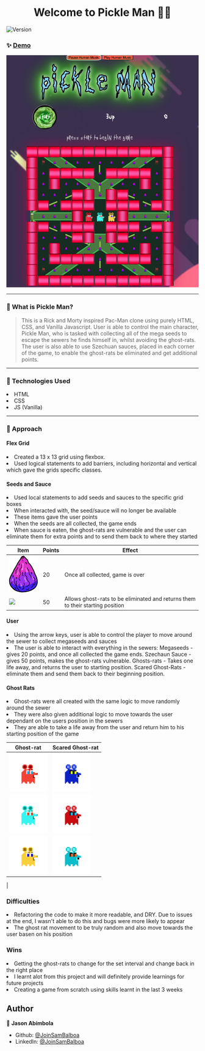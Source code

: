 <h1 align="center">Welcome to Pickle Man 🥒👨</h1>

<p>
  <img alt="Version" src="https://img.shields.io/badge/version-1.0-blue.svg?cacheSeconds=2592000" />
</p>

### ✨ [Demo](https://joinsambalboa.github.io/Project-One/)

<div align="center">
<img alt="opening screen" src="./Images/Screenshot 2021-10-15 at 10.29.06.png" />
</div>

<hr>

### 📙 What is Pickle Man?
> This is a Rick and Morty inspired Pac-Man clone using purely HTML, CSS, and Vanilla Javascript. User is able to control the main character, Pickle Man, who is tasked with collecting all of the mega seeds to escape the sewers he finds himself in, whilst avoiding the ghost-rats. The user is also able to use Szechuan sauces, placed in each corner of the game, to enable the ghost-rats be eliminated and get additional points.

<hr>

### 💾 Technologies Used
<li>HTML</li>
<li>CSS</li>
<li>JS (Vanilla)</li>

<hr>

### 🚀 Approach
<h4>Flex Grid</h4>
<li>Created a 13 x 13 grid using flexbox.</li>
<li>Used logical statements to add barriers, including horizontal and vertical which gave the grids specific classes.</li>


<h4>Seeds and Sauce</h4>
<li>Used local statements to add seeds and sauces to the specific grid boxes</li>
<li>When interacted with, the seed/sauce will no longer be available</li>
<li>These items gave the user points</li>
<li>When the seeds are all collected, the game ends</li>
<li>When sauce is eaten, the ghost-rats are vulnerable and the user can eliminate them for extra points and to send them back to where they started</li>

| Item | Points | Effect |
|--|--|--|
| <img src="./Images/Speed_Mega_Seed.png" width="100" /> | 20 | Once all collected, game is over |
| <img src="https://img1.picmix.com/output/stamp/normal/5/6/7/8/1898765_af7fc.png" width="100" /> | 50 | Allows ghost-rats to be eliminated and returns them to their starting position |

<h4>User</h4>
<li>Using the arrow keys, user is able to control the player to move around the sewer to collect megaseeds and sauces</li>
<li>The user is able to interact with everything in the sewers: Megaseeds - gives 20 points, and once all collected the game ends. Szechaun Sauce - gives 50 points, makes the ghost-rats vulnerable. Ghosts-rats - Takes one life away, and returns the user to starting position. Scared Ghost-Rats - eliminate them and send them back to their beginning position.

<h4>Ghost Rats</h4>
<li>Ghost-rats were all created with the same logic to move randomly around the sewer</li>
<li>They were also given additional logic to move towards the user dependant on the users position in the sewers</li>
<li>They are able to take a life away from the user and return him to his starting position of the game</li>

| Ghost-rat | Scared Ghost-rat |
|--|--|
| <img src="./Images/ezgif.com-gif-maker.gif" width="100" /> | <img src="./Images/redprey.gif" width="100" /> |
| <img src="./Images/blue.gif" width="100" /> | <img src="./Images/blueprey.gif" width="100" /> |
| <img src="./Images/yellow.gif" width="100" /> | <img src="./Images/yellowprey.gif" width="100" /> |
|


### Difficulties
<li>Refactoring the code to make it more readable, and DRY. Due to issues at the end, I wasn't able to do this and bugs were more likely to appear</li>
<li>The ghost rat movement to be truly random and also move towards the user basen on his position</li>

### Wins
<li>Getting the ghost-rats to change for the set interval and change back in the right place</li>
<li>I learnt alot from this project and will definitely provide learnings for future projects</li>
<li>Creating a game from scratch using skills learnt in the last 3 weeks</li>

## Author

👤 **Jason Abimbola**

* Github: [@JoinSamBalboa](https://github.com/JoinSamBalboa)
* LinkedIn: [@JoinSamBalboa](https://linkedin.com/in/joinsambalboa)

